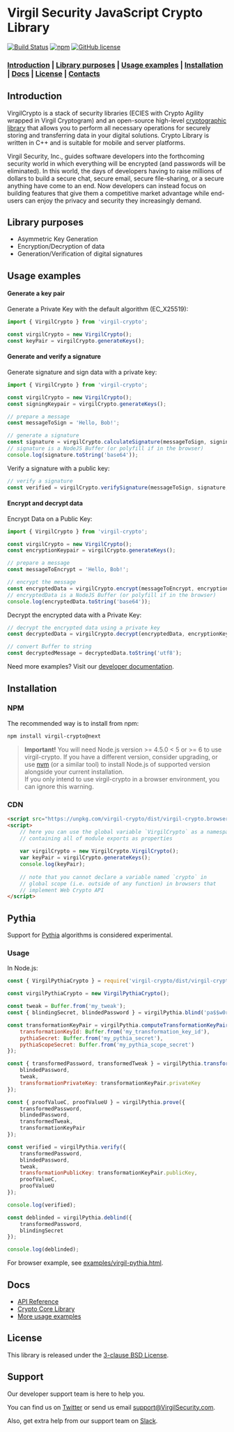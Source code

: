 # Virgil Security JavaScript Crypto Library 

[![Build Status](https://travis-ci.org/VirgilSecurity/virgil-crypto-javascript.svg)](https://travis-ci.org/VirgilSecurity/virgil-crypto-javascript) 
[![npm](https://img.shields.io/npm/v/virgil-crypto.svg)](https://www.npmjs.com/package/virgil-crypto)
[![GitHub license](https://img.shields.io/badge/license-BSD%203--Clause-blue.svg)](https://github.com/VirgilSecurity/virgil/blob/master/LICENSE)

### [Introduction](#introduction) | [Library purposes](#library-purposes) | [Usage examples](#usage-examples) | [Installation](#installation) | [Docs](#docs) | [License](#license) | [Contacts](#support)

## Introduction
VirgilCrypto is a stack of security libraries (ECIES with Crypto Agility wrapped in Virgil Cryptogram) and an 
open-source high-level [cryptographic library](https://github.com/VirgilSecurity/virgil-crypto) that allows you to 
perform all necessary operations for securely storing and transferring data in your digital solutions. Crypto Library 
is written in C++ and is suitable for mobile and server platforms.

Virgil Security, Inc., guides software developers into the forthcoming security world in which everything will be 
encrypted (and passwords will be eliminated). In this world, the days of developers having to raise millions of 
dollars to build a secure chat, secure email, secure file-sharing, or a secure anything have come to an end. Now 
developers can instead focus on building features that give them a competitive market advantage while end-users can 
enjoy the privacy and security they increasingly demand.

## Library purposes
* Asymmetric Key Generation
* Encryption/Decryption of data
* Generation/Verification of digital signatures

## Usage examples

#### Generate a key pair

Generate a Private Key with the default algorithm (EC_X25519):

```javascript
import { VirgilCrypto } from 'virgil-crypto';

const virgilCrypto = new VirgilCrypto();
const keyPair = virgilCrypto.generateKeys();
```

#### Generate and verify a signature

Generate signature and sign data with a private key:

```javascript
import { VirgilCrypto } from 'virgil-crypto';

const virgilCrypto = new VirgilCrypto();
const signingKeypair = virgilCrypto.generateKeys();

// prepare a message
const messageToSign = 'Hello, Bob!';

// generate a signature
const signature = virgilCrypto.calculateSignature(messageToSign, signingKeypair.privateKey);
// signature is a NodeJS Buffer (or polyfill if in the browser)
console.log(signature.toString('base64'));
```

Verify a signature with a public key:

```javascript
// verify a signature
const verified = virgilCrypto.verifySignature(messageToSign, signature, signingKeypair.publicKey);
```

#### Encrypt and decrypt data

Encrypt Data on a Public Key:

```javascript
import { VirgilCrypto } from 'virgil-crypto';

const virgilCrypto = new VirgilCrypto();
const encryptionKeypair = virgilCrypto.generateKeys();

// prepare a message
const messageToEncrypt = 'Hello, Bob!';

// encrypt the message
const encryptedData = virgilCrypto.encrypt(messageToEncrypt, encryptionKeypair.publicKey);
// encryptedData is a NodeJS Buffer (or polyfill if in the browser)
console.log(encryptedData.toString('base64'));
```

Decrypt the encrypted data with a Private Key:

```javascript
// decrypt the encrypted data using a private key
const decryptedData = virgilCrypto.decrypt(encryptedData, encryptionKeypair.privateKey);

// convert Buffer to string
const decryptedMessage = decryptedData.toString('utf8');
```

Need more examples? Visit our [developer documentation](https://developer.virgilsecurity.com/docs/how-to#cryptography).
  
## Installation

### NPM
The recommended way is to install from npm:

```sh
npm install virgil-crypto@next
```

> **Important!** You will need Node.js version >= 4.5.0 < 5 or >= 6 to use virgil-crypto.
If you have a different version, consider upgrading, or use [nvm](https://github.com/creationix/nvm) 
(or a similar tool) to install Node.js of supported version alongside your current installation.  
If you only intend to use virgil-crypto in a browser environment, you can ignore this warning.

### CDN

```html
<script src="https://unpkg.com/virgil-crypto/dist/virgil-crypto.browser.umd.min.js"></script>
<script>
	// here you can use the global variable `VirgilCrypto` as a namespace object,
	// containing all of module exports as properties
	
	var virgilCrypto = new VirgilCrypto.VirgilCrypto();
	var keyPair = virgilCrypto.generateKeys();
	console.log(keyPair);
	
	// note that you cannot declare a variable named `crypto` in
	// global scope (i.e. outside of any function) in browsers that 
	// implement Web Crypto API
</script>
```

## Pythia

Support for [Pythia](https://virgilsecurity.com/wp-content/uploads/2018/05/Pythia-Service-by-Virgil-Security-Whitepaper-May-2018.pdf) algorithms is considered experimental.

### Usage

In Node.js:

```js
const { VirgilPythiaCrypto } = require('virgil-crypto/dist/virgil-crypto-pythia.cjs');

const virgilPythiaCrypto = new VirgilPythiaCrypto();

const tweak = Buffer.from('my_tweak');
const { blindingSecret, blindedPassword } = virgilPythia.blind('pa$$w0rd');

const transformationKeyPair = virgilPythia.computeTransformationKeyPair({
	transformationKeyId: Buffer.from('my_transformation_key_id'),
	pythiaSecret: Buffer.from('my_pythia_secret'),
	pythiaScopeSecret: Buffer.from('my_pythia_scope_secret')
});

const { transformedPassword, transformedTweak } = virgilPythia.transform({
	blindedPassword,
	tweak,
	transformationPrivateKey: transformationKeyPair.privateKey
});

const { proofValueC, proofValueU } = virgilPythia.prove({
	transformedPassword,
	blindedPassword,
	transformedTweak,
	transformationKeyPair
});

const verified = virgilPythia.verify({
	transformedPassword,
	blindedPassword,
	tweak,
	transformationPublicKey: transformationKeyPair.publicKey,
	proofValueC,
	proofValueU
});

console.log(verified);

const deblinded = virgilPythia.deblind({
	transformedPassword,
	blindingSecret
});

console.log(deblinded);
```

For browser example, see [examples/virgil-pythia.html](./examples/virgil-pythia.html).

## Docs
- [API Reference](http://virgilsecurity.github.io/virgil-crypto-javascript/)
- [Crypto Core Library](https://github.com/VirgilSecurity/virgil-crypto)
- [More usage examples](https://developer.virgilsecurity.com/docs/how-to#cryptography)

## License
This library is released under the [3-clause BSD License](LICENSE).

## Support
Our developer support team is here to help you.

You can find us on [Twitter](https://twitter.com/VirgilSecurity) or send us email support@VirgilSecurity.com.

Also, get extra help from our support team on [Slack](https://join.slack.com/t/VirgilSecurity/shared_invite/enQtMjg4MDE4ODM3ODA4LTc2OWQwOTQ3YjNhNTQ0ZjJiZDc2NjkzYjYxNTI0YzhmNTY2ZDliMGJjYWQ5YmZiOGU5ZWEzNmJiMWZhYWVmYTM).
